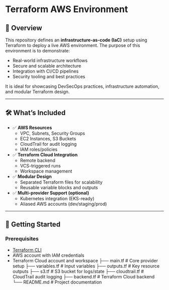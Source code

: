 # Terraform AWS Environment

## 🔧 Overview

This repository defines an **infrastructure-as-code (IaC)** setup using Terraform to deploy a live AWS environment. The purpose of this environment is to demonstrate:

- Real-world infrastructure workflows
- Secure and scalable architecture
- Integration with CI/CD pipelines
- Security tooling and best practices

It is ideal for showcasing DevSecOps practices, infrastructure automation, and modular Terraform design.

---

## 🛠️ What’s Included

- ✅ **AWS Resources**
  - VPC, Subnets, Security Groups
  - EC2 Instances, S3 Buckets
  - CloudTrail for audit logging
  - IAM roles/policies
- ✅ **Terraform Cloud Integration**
  - Remote backend
  - VCS-triggered runs
  - Workspace management
- ✅ **Modular Design**
  - Separated Terraform files for scalability
  - Reusable variable blocks and outputs
- ✅ **Multi-provider Support (optional)**
  - Kubernetes integration (EKS-ready)
  - Aliased AWS accounts (dev/staging/prod)

---

## 🚀 Getting Started

### Prerequisites
- [Terraform CLI](https://developer.hashicorp.com/terraform/downloads)
- AWS account with IAM credentials
- Terraform Cloud account and workspace
├── main.tf               # Core provider setup
├── variables.tf          # Input variables
├── outputs.tf            # Key resource outputs
├── s3.tf                 # S3 bucket for logs/state
├── cloudtrail.tf         # CloudTrail audit logging
├── backend.tf            # Terraform Cloud backend
└── README.md             # Project documentation

